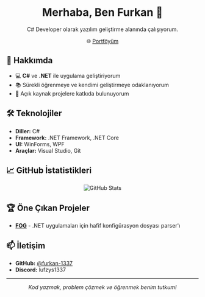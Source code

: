 <div align="center">

# Merhaba, Ben Furkan 👋

C# Developer olarak yazılım geliştirme alanında çalışıyorum.

🌐 [Portföyüm](https://furkan-1337.github.io)

</div>

## 🚀 Hakkımda

- 💻 **C#** ve **.NET** ile uygulama geliştiriyorum
- 📚 Sürekli öğrenmeye ve kendimi geliştirmeye odaklanıyorum
- 🌟 Açık kaynak projelere katkıda bulunuyorum

## 🛠️ Teknolojiler

- **Diller:** C#
- **Framework:** .NET Framework, .NET Core
- **UI:** WinForms, WPF
- **Araçlar:** Visual Studio, Git

## 📈 GitHub İstatistikleri

<div align="center">
  <img src="https://github-readme-stats.vercel.app/api?username=furkan-1337&show_icons=true&theme=dark&hide_border=true" alt="GitHub Stats"/>
</div>

## 🏆 Öne Çıkan Projeler

- **[FOG](https://github.com/furkan-1337/fog)** - .NET uygulamaları için hafif konfigürasyon dosyası parser'ı

## 📫 İletişim

- **GitHub:** [@furkan-1337](https://github.com/furkan-1337)
- **Discord:** lufzys1337
---

<div align="center">
  <i>Kod yazmak, problem çözmek ve öğrenmek benim tutkum!</i>
</div>
